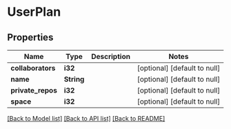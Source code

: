 # UserPlan

## Properties
Name | Type | Description | Notes
------------ | ------------- | ------------- | -------------
**collaborators** | **i32** |  | [optional] [default to null]
**name** | **String** |  | [optional] [default to null]
**private_repos** | **i32** |  | [optional] [default to null]
**space** | **i32** |  | [optional] [default to null]

[[Back to Model list]](../README.md#documentation-for-models) [[Back to API list]](../README.md#documentation-for-api-endpoints) [[Back to README]](../README.md)


